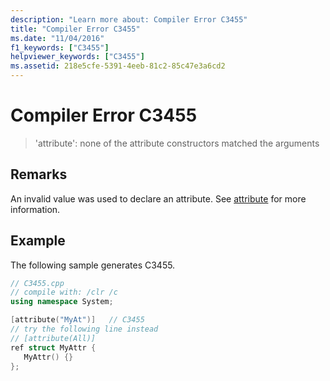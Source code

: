 ```yaml
---
description: "Learn more about: Compiler Error C3455"
title: "Compiler Error C3455"
ms.date: "11/04/2016"
f1_keywords: ["C3455"]
helpviewer_keywords: ["C3455"]
ms.assetid: 218e5cfe-5391-4eeb-81c2-85c47e3a6cd2
---
```

# Compiler Error C3455

> 'attribute': none of the attribute constructors matched the arguments

## Remarks

An invalid value was used to declare an attribute.  See [attribute](../../windows/attributes/attribute.md) for more information.

## Example

The following sample generates C3455.

```cpp
// C3455.cpp
// compile with: /clr /c
using namespace System;

[attribute("MyAt")]   // C3455
// try the following line instead
// [attribute(All)]
ref struct MyAttr {
   MyAttr() {}
};
```
